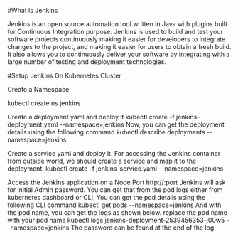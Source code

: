 #What is Jenkins

Jenkins is an open source automation tool written in Java with plugins built for Continuous Integration purpose. Jenkins is used to build and test your software projects continuously making it easier for developers to integrate changes to the project, and making it easier for users to obtain a fresh build. It also allows you to continuously deliver your software by integrating with a large number of testing and deployment technologies.

#Setup Jenkins On Kubernetes Cluster

Create a Namespace
   

 kubectl create ns jenkins

Create a deployment yaml and deploy it
 kubectl create -f jenkins-deployment.yaml --namespace=jenkins
Now, you can get the deployment details using the following command
 kubectl  describe deployments --namespace=jenkins

Create a service yaml and deploy it. For accessing the Jenkins container from outside world, we should create a service and map it to the deployment.
 kubectl create -f jenkins-service.yaml --namespace=jenkins

Access the Jenkins application on a Node Port
 http://<node-ip>:port
Jenkins will ask for initial Admin password. You can get that from the pod logs either from kubernetes dashboard or  CLI. You can get the pod details using the following CLI command
 kubectl get pods --namespace=jenkins
And with the pod name, you can get the logs as shown below. replace the pod name with your pod name
 kubectl logs jenkins-deployment-2539456353-j00w5 --namespace=jenkins
The password can be found at the end of the log





